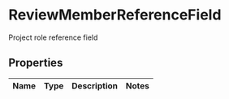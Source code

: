 

# ReviewMemberReferenceField

Project role reference field

## Properties

| Name | Type | Description | Notes |
|------------ | ------------- | ------------- | -------------|



